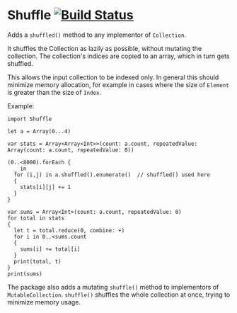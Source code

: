 # Shuffle [![Build Status](https://travis-ci.org/glessard/shuffle.svg?branch=master)](https://travis-ci.org/glessard/shuffle)

Adds a `shuffled()` method to any implementor of `Collection`.

It shuffles the Collection as lazily as possible, without mutating the collection.
The collection's indices are copied to an array, which in turn gets shuffled.

This allows the input collection to be indexed only. In general this should minimize memory allocation, for example in cases where the size of `Element` is greater than the size of `Index`.

Example:
```
import Shuffle

let a = Array(0...4)

var stats = Array<Array<Int>>(count: a.count, repeatedValue: Array(count: a.count, repeatedValue: 0))

(0..<8000).forEach {
  _ in
  for (i,j) in a.shuffled().enumerate()  // shuffled() used here
  {
    stats[i][j] += 1
  }
}

var sums = Array<Int>(count: a.count, repeatedValue: 0)
for total in stats
{
  let t = total.reduce(0, combine: +)
  for i in 0..<sums.count
  {
    sums[i] += total[i]
  }
  print(total, t)
}
print(sums)
```

The package also adds a mutating `shuffle()` method to implementors of `MutableCollection`.
`shuffle()` shuffles the whole collection at once, trying to minimize memory usage.
